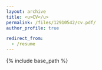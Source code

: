 ```yaml
---
layout: archive
title: <u>CV</u>
permalink: /files/12910542/cv.pdf/
author_profile: true

redirect_from:
  - /resume
---
```


{% include base_path %}
